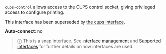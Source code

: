 `cups-control` allows access to the CUPS control socket, giving privileged access to configure printing.

This interface has been superseded by [the cups interface](/t/the-cups-interface/26453).

**Auto-connect**: no

> ⓘ  This is a snap interface. See [Interface management](/t/interface-management/6154) and [Supported interfaces](/t/supported-interfaces/7744) for further details on how interfaces are used.